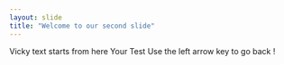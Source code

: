 ```yaml
---
layout: slide
title: "Welcome to our second slide"
---
```

Vicky text starts from here
Your Test
Use the left arrow key to go back !
